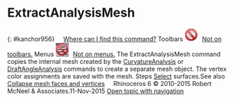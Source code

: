 ---
---


# ExtractAnalysisMesh
{: #kanchor956}
 [![images/transparent.gif](images/transparent.gif)Where can I find this command?](javascript:void(0);) Toolbars
![images/-no-toolbar-button.png](images/-no-toolbar-button.png) [Not on toolbars.](toolbarwhattodo.html) 
Menus
![images/-no-menu-item.png](images/-no-menu-item.png) [Not on menus.](menuwhattodo.html) 
The ExtractAnalysisMesh command copies the internal mesh created by the [CurvatureAnalysis](curvatureanalysis.html) or [DraftAngleAnalysis](draftangleanalysis.html) commands to create a separate mesh object.
The vertex color assignments are saved with the mesh.
Steps
 [Select](select-objects.html) surfaces.See also
 [Collapse mesh faces and vertices](sak-collapsemesh.html) 
&#160;
&#160;
Rhinoceros 6 © 2010-2015 Robert McNeel &amp; Associates.11-Nov-2015
 [Open topic with navigation](extractanalysismesh.html) 

